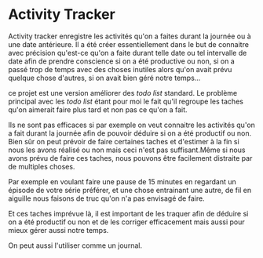 # Activity Tracker

Activity tracker enregistre les activités qu'on a faites durant la journée 
ou à une date antérieure. Il a été créer essentiellement dans le 
but de connaitre avec précision qu'est-ce qu'on a faite durant telle 
date ou tel intervalle de date afin de prendre conscience si on a été productive 
ou non, si on a passé trop de temps avec des choses inutiles 
alors qu'on avait prévu quelque chose d'autres, si on avait bien géré notre temps...

ce projet est une version améliorer des _todo list_ standard. Le problème principal 
avec les _todo list_ étant pour moi le fait qu'il regroupe les taches qu'on aimerait 
faire plus tard et non pas ce qu'on a fait.

Ils ne sont pas efficaces si par exemple on veut connaitre les activités qu'on a 
fait durant la journée afin de pouvoir déduire si on a été productif ou non. 
Bien sûr on peut prévoir de faire certaines taches et d'estimer à la fin si nous 
les avons réalisé ou non mais ceci n'est pas suffisant.Même si nous avons prévu de 
faire ces taches, nous pouvons être facilement distraite par de multiples choses. 

Par exemple en voulant faire une pause de 15 minutes en regardant un épisode de 
votre série préférer, et une chose entrainant une autre, de fil en aiguille nous 
faisons de truc qu'on n'a pas envisagé de faire.

Et ces taches imprévue là, il est important de les traquer afin de déduire si on
a été productif ou non et de les corriger efficacement mais aussi pour mieux gérer 
aussi notre temps.

On peut aussi l'utiliser comme un journal.

